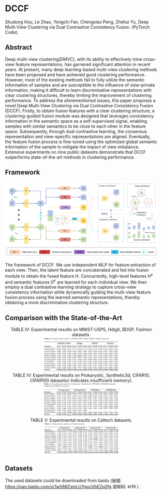# DCCF
Shudong Hou, Le Zhao, Yongchi Fan, Chengxiao Peng, Zhehui Yu, Deep Multi-View Clustering via Dual Contrastive Consistency Fusion. (PyTorch Code).

## Abstract
Deep multi-view clustering(DMVC), with its ability to effectively mine cross-view feature representations, has garnered significant attention in recent years. At present, many deep learning-based multi-view clustering methods have been proposed and have achieved good clustering performance. However, most of the existing methods fail to fully utilize the semantic information of samples and are susceptible to the influence of view-private information, making it difficult to learn discriminative representations with clear clustering structures, thereby limiting the improvement of clustering performance. To address the aforementioned issues, this paper proposes a novel Deep Multi-View Clustering via Dual Contrastive Consistency Fusion (DCCF). Firstly, to obtain fusion features with a clear clustering structure,  a clustering-guided fusion module was designed that leverages consistency information in the semantic space as a self-supervised signal, enabling samples with similar semantics to be close to each other in the feature space. Subsequently, through dual contrastive learning, the consensus representation and view-specific representations are aligned. Eventually, the feature fusion process is fine-tuned using the optimized global semantic information of the sample to mitigate the impact of view imbalance. Extensive experiments on nine public datasets demonstrate that DCCF outperforms state-of-the-art methods in clustering performance.

## Framework
<img src="./fig/framework.png" width = "100%" height="50%">

The framework of DCCF. We use independent MLP for feature extraction of each view. Then, the latent feature are concatenated and fed into fusion module to obtain the fused feature H. Concurrently, high-level features $H^v$ and semantic features $Q^v$ are learned for each individual view. We then employ a dual contrastive learning strategy to capture cross-view consistency information while dynamically guiding the multi-view feature fusion process using the learned semantic representations, thereby obtaining a more discriminative clustering structure.

## Comparison with the State-of-the-Art
<div align=center>TABLE IV: Experimental results on MNIST-USPS, Hdigit, BDGP, Fashion datasets.</div>
<div align=center><img src="./fig/Table3.png" width = "50%" height="50%"></div>

<div align=center>TABLE IV: Experimental results on Prokaryotic, Synthetic3d, CIFAR10, CIFAR100 datasets(-Indicates insufficient memory).</div>
<div align=center><img src="./fig/Table4.png" width = "50%" height="50%"></div>

<div align=center>TABLE V: Experimental results on Caltech datasets.</div>
<div align=center><img src="./fig/Table5.png" width = "50%" height="50%"></div>

## Datasets
The used datasets could be downloaded from baidu  (链接: https://pan.baidu.com/s/1wS88ZsinLUYgocVbEZp0fg 提取码: kt19 ).
